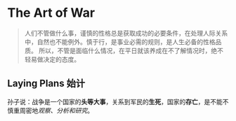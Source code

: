 # The Art of War

> 人们不管做什么事，谨慎的性格总是获取成功的必要条件，在处理人际关系中，自然也不能例外。慎于行，是事业必需的规则，是人生必备的性格品质。
> 所以，不管是面临什么情况，在平日就该养成在不了解情况时，绝不轻易做决定的态度。

## Laying Plans 始计

孙子说：战争是一个国家的**头等大事**，关系到军民的**生死**，国家的**存亡**，是不能不慎重周密地*观察、分析和研究*。
